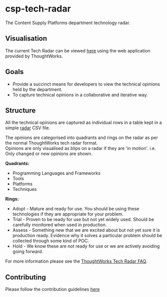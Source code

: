 # csp-tech-radar
The Content Supply Platforms department technology radar.

## Visualisation
The current Tech Radar can be viewed [here](https://radar.thoughtworks.com/?sheetId=https%3A%2F%2Fraw.githubusercontent.com%2Fsky-uk%2Fcsp-tech-radar%2Fmaster%2Fcsp-tech-radar.csv) using the web application provided by ThoughtWorks.

## Goals
* Provide a succinct means for developers to view the technical opinions held by the department.
* To capture technical opinions in a collaborative and iterative way.

## Structure
All the technical opinions are captured as individual rows in a table kept in a simple [radar](csp-tech-radar.csv) CSV file.

The opinions are categorised into quadrants and rings on the radar as per the normal ThoughtWorks tech radar format.  
Opinions are only visualised as blips on a radar if they are 'in motion'. i.e. Only changed or new opinions are shown.

**Quadrants:**
* Programming Languages and Frameworks
* Tools
* Platforms
* Techniques

**Rings:**
* Adopt - Mature and ready for use. You should be using these technologies if they are appropriate for your problem.
* Trial - Proven to be ready for use but not yet widely used. Should be carefully monitored when used in production.
* Assess - Something new that we are excited about but not yet sure it is production ready. Evidence why it solves a particular problem should be collected through some kind of POC.
* Hold - We know these are not ready for use or we are actively avoiding going forward.

For more information please see the [ThoughtWorks Tech Radar FAQ](https://www.thoughtworks.com/radar/faq).

## Contributing
Please follow the contribution guidelines [here](CONTRIBUTING.md)
